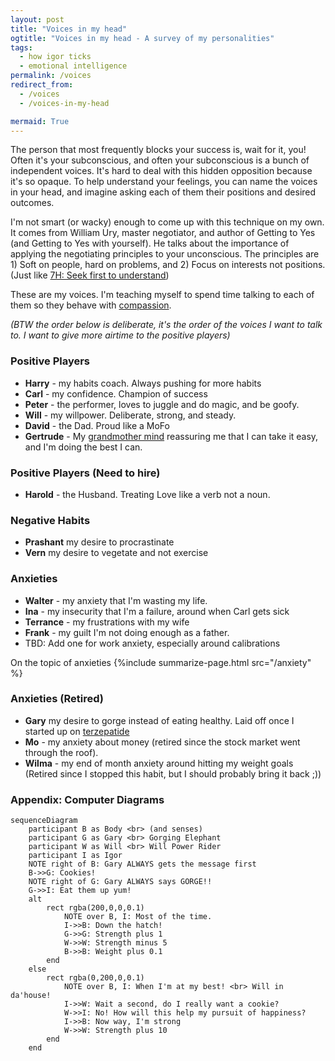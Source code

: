 ```yaml
---
layout: post
title: "Voices in my head"
ogtitle: "Voices in my head - A survey of my personalities"
tags:
  - how igor ticks
  - emotional intelligence
permalink: /voices
redirect_from:
  - /voices
  - /voices-in-my-head

mermaid: True
---
```


The person that most frequently blocks your success is, wait for it, you! Often it's your subconscious, and often your subconscious is a bunch of independent voices. It's hard to deal with this hidden opposition because it's so opaque. To help understand your feelings, you can name the voices in your head, and imagine asking each of them their positions and desired outcomes.

I'm not smart (or wacky) enough to come up with this technique on my own. It comes from William Ury, master negotiator, and author of Getting to Yes (and Getting to Yes with yourself). He talks about the importance of applying the negotiating principles to your unconscious. The principles are 1) Soft on people, hard on problems, and 2) Focus on interests not positions. (Just like [7H: Seek first to understand](/7h-c4))

These are my voices. I'm teaching myself to spend time talking to each of them so they behave with [compassion](/compassion).

_(BTW the order below is deliberate, it's the order of the voices I want to talk to. I want to give more airtime to the positive players)_

### Positive Players

- **Harry** - my habits coach. Always pushing for more habits
- **Carl** - my confidence. Champion of success
- **Peter** - the performer, loves to juggle and do magic, and be goofy.
- **Will** - my willpower. Deliberate, strong, and steady.
- **David** - the Dad. Proud like a MoFo
- **Gertrude** - My [grandmother mind](/compassion) reassuring me that I can take it easy, and I'm doing the best I can.

### Positive Players (Need to hire)

- **Harold** - the Husband. Treating Love like a verb not a noun.

### Negative Habits

- **Prashant** my desire to procrastinate
- **Vern** my desire to vegetate and not exercise

### Anxieties

- **Walter** - my anxiety that I'm wasting my life.
- **Ina** - my insecurity that I'm a failure, around when Carl gets sick
- **Terrance** - my frustrations with my wife
- **Frank** - my guilt I'm not doing enough as a father.
- TBD: Add one for work anxiety, especially around calibrations

On the topic of anxieties
{%include summarize-page.html src="/anxiety" %}

### Anxieties (Retired)

- **Gary** my desire to gorge instead of eating healthy. Laid off once I started up on [terzepatide](/terzepatide)
- **Mo** - my anxiety about money (retired since the stock market went through the roof).
- **Wilma** - my end of month anxiety around hitting my weight goals (Retired since I stopped this habit, but I should probably bring it back ;))

<orbit-reviewarea color="cyan">
    <orbit-prompt
    question="Who is the voice of Habit?"
    answer="Harry"
    />
    <orbit-prompt
    question="Who is Carl?"
    answer="The voice of my confidence"
    />
</orbit-reviewarea>

### Appendix: Computer Diagrams

```mermaid
sequenceDiagram
    participant B as Body <br> (and senses)
    participant G as Gary <br> Gorging Elephant
    participant W as Will <br> Will Power Rider
    participant I as Igor
    NOTE right of B: Gary ALWAYS gets the message first
    B->>G: Cookies!
    NOTE right of G: Gary ALWAYS says GORGE!!
    G->>I: Eat them up yum!
    alt
        rect rgba(200,0,0,0.1)
            NOTE over B, I: Most of the time.
            I->>B: Down the hatch!
            G->>G: Strength plus 1
            W->>W: Strength minus 5
            B->>B: Weight plus 0.1
        end
    else
        rect rgba(0,200,0,0.1)
            NOTE over B, I: When I'm at my best! <br> Will in da'house!
            I->>W: Wait a second, do I really want a cookie?
            W->>I: No! How will this help my pursuit of happiness?
            I->>B: Now way, I'm strong
            W->>W: Strength plus 10
        end
    end
```
